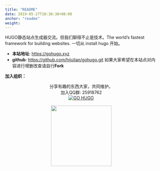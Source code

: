 ```yaml
---
title: "README"
date: 2019-05-27T10:38:30+08:00
anchor: "readme"
weight: 
---
```


HUGO静态站点生成器交流。但我们聊得不止是技术。The world’s fastest framework for building websites.
一切从 install hugo 开始。

- **本站地址**: https://gohugo.xyz
- **github**: https://github.com/hijulian/gohugo.git 如果大家希望在本站点对内容进行增删改查请自行**Fork**

**加入组织：**

<div align="center">
	分享有趣的东西大家，共同维护。
	</br>
    加入QQ群: 25918762
	</br>
	<a target="_blank" href="//shang.qq.com/wpa/qunwpa?idkey=8fbda591122f428517788e0db678ca4cb20b5debfd34e024330c7c4eb4aa6943"><img border="0" src="//pub.idqqimg.com/wpa/images/group.png" alt="GO HUGO" title="GO HUGO"></a>
    </br>
	</br>
	<img src="https://ws1.sinaimg.cn/large/006ikbOIly1g1jjw54mdmj308e08e0sn.jpg" width="200"></div>